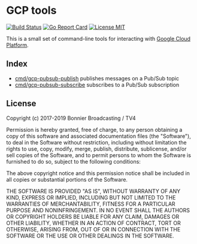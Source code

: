 # GCP tools

[![Build Status](https://travis-ci.com/TV4/gcp-tools.svg?branch=master)](https://travis-ci.com/TV4/gcp-tools)
[![Go Report Card](https://goreportcard.com/badge/github.com/TV4/gcp-tools)](https://goreportcard.com/report/github.com/TV4/gcp-tools)
[![License MIT](https://img.shields.io/badge/license-MIT-lightgrey.svg?style=flat)](https://github.com/TV4/gcp-tools#license)

This is a small set of command-line tools for interacting with
[Google Cloud Platform](https://cloud.google.com/).

## Index
* [cmd/gcp-pubsub-publish](cmd/gcp-pubsub-publish) publishes messages on a Pub/Sub topic
* [cmd/gcp-pubsub-subscribe](cmd/gcp-pubsub-subscribe) subscribes to a Pub/Sub subscription

## License
Copyright (c) 2017-2019 Bonnier Broadcasting / TV4

Permission is hereby granted, free of charge, to any person obtaining a copy of
this software and associated documentation files (the "Software"), to deal in
the Software without restriction, including without limitation the rights to
use, copy, modify, merge, publish, distribute, sublicense, and/or sell copies of
the Software, and to permit persons to whom the Software is furnished to do so,
subject to the following conditions:

The above copyright notice and this permission notice shall be included in all
copies or substantial portions of the Software.

THE SOFTWARE IS PROVIDED "AS IS", WITHOUT WARRANTY OF ANY KIND, EXPRESS OR
IMPLIED, INCLUDING BUT NOT LIMITED TO THE WARRANTIES OF MERCHANTABILITY, FITNESS
FOR A PARTICULAR PURPOSE AND NONINFRINGEMENT. IN NO EVENT SHALL THE AUTHORS OR
COPYRIGHT HOLDERS BE LIABLE FOR ANY CLAIM, DAMAGES OR OTHER LIABILITY, WHETHER
IN AN ACTION OF CONTRACT, TORT OR OTHERWISE, ARISING FROM, OUT OF OR IN
CONNECTION WITH THE SOFTWARE OR THE USE OR OTHER DEALINGS IN THE SOFTWARE.
